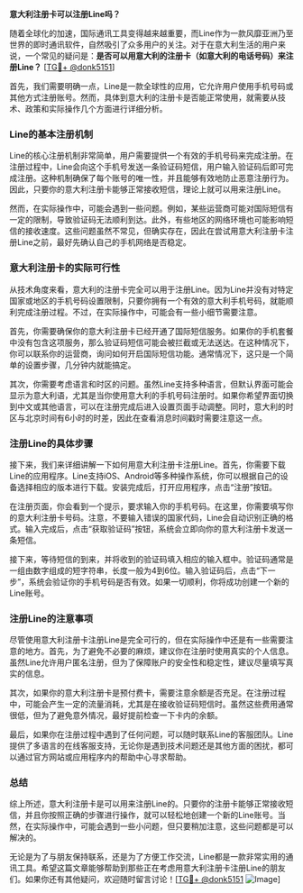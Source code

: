 **意大利注册卡可以注册Line吗？**

随着全球化的加速，国际通讯工具变得越来越重要，而Line作为一款风靡亚洲乃至世界的即时通讯软件，自然吸引了众多用户的关注。对于在意大利生活的用户来说，一个常见的疑问是：**是否可以用意大利的注册卡（如意大利的电话号码）来注册Line？** [[TG💪+ @donk5151](https://t.me/s/donk5151)]

首先，我们需要明确一点，Line是一款全球性的应用，它允许用户使用手机号码或其他方式注册账号。然而，具体到意大利的注册卡是否能正常使用，就需要从技术、政策和实际操作几个方面进行详细分析。

### Line的基本注册机制

Line的核心注册机制非常简单，用户需要提供一个有效的手机号码来完成注册。在注册过程中，Line会向这个手机号发送一条验证码短信，用户输入验证码后即可完成注册。这种机制确保了每个账号的唯一性，并且能够有效地防止恶意注册行为。因此，只要你的意大利注册卡能够正常接收短信，理论上就可以用来注册Line。

然而，在实际操作中，可能会遇到一些问题。例如，某些运营商可能对国际短信有一定的限制，导致验证码无法顺利到达。此外，有些地区的网络环境也可能影响短信的接收速度。这些问题虽然不常见，但确实存在，因此在尝试用意大利注册卡注册Line之前，最好先确认自己的手机网络是否稳定。

### 意大利注册卡的实际可行性

从技术角度来看，意大利的注册卡完全可以用于注册Line。因为Line并没有对特定国家或地区的手机号码设置限制，只要你拥有一个有效的意大利手机号码，就能顺利完成注册过程。不过，在实际操作中，可能会有一些小细节需要注意。

首先，你需要确保你的意大利注册卡已经开通了国际短信服务。如果你的手机套餐中没有包含这项服务，那么验证码短信可能会被拦截或无法送达。在这种情况下，你可以联系你的运营商，询问如何开启国际短信功能。通常情况下，这只是一个简单的设置步骤，几分钟内就能搞定。

其次，你需要考虑语言和时区的问题。虽然Line支持多种语言，但默认界面可能会显示为意大利语，尤其是当你使用意大利的手机号码注册时。如果你希望界面切换到中文或其他语言，可以在注册完成后进入设置页面手动调整。同时，意大利的时区与北京时间有6小时的时差，因此在查看消息时间戳时需要注意这一点。

### 注册Line的具体步骤

接下来，我们来详细讲解一下如何用意大利注册卡注册Line。首先，你需要下载Line的应用程序。Line支持iOS、Android等多种操作系统，你可以根据自己的设备选择相应的版本进行下载。安装完成后，打开应用程序，点击“注册”按钮。

在注册页面，你会看到一个提示，要求输入你的手机号码。在这里，你需要填写你的意大利注册卡号码。注意，不要输入错误的国家代码，Line会自动识别正确的格式。输入完成后，点击“获取验证码”按钮，系统会立即向你的意大利注册卡发送一条短信。

接下来，等待短信的到来，并将收到的验证码填入相应的输入框中。验证码通常是一组由数字组成的短字符串，长度一般为4到6位。输入验证码后，点击“下一步”，系统会验证你的手机号码是否有效。如果一切顺利，你将成功创建一个新的Line账号。

### 注册Line的注意事项

尽管使用意大利注册卡注册Line是完全可行的，但在实际操作中还是有一些需要注意的地方。首先，为了避免不必要的麻烦，建议你在注册时使用真实的个人信息。虽然Line允许用户匿名注册，但为了保障账户的安全性和稳定性，建议尽量填写真实的信息。

其次，如果你的意大利注册卡是预付费卡，需要注意余额是否充足。在注册过程中，可能会产生一定的流量消耗，尤其是在接收验证码短信时。虽然这些费用通常很低，但为了避免意外情况，最好提前检查一下卡内的余额。

最后，如果你在注册过程中遇到了任何问题，可以随时联系Line的客服团队。Line提供了多语言的在线客服支持，无论你是遇到技术问题还是其他方面的困扰，都可以通过官方网站或应用程序内的帮助中心寻求帮助。

### 总结

综上所述，意大利注册卡是可以用来注册Line的。只要你的注册卡能够正常接收短信，并且你按照正确的步骤进行操作，就可以轻松地创建一个新的Line账号。当然，在实际操作中，可能会遇到一些小问题，但只要稍加注意，这些问题都是可以解决的。

无论是为了与朋友保持联系，还是为了方便工作交流，Line都是一款非常实用的通讯工具。希望这篇文章能够帮助到那些正在考虑用意大利注册卡注册Line的朋友们。如果你还有其他疑问，欢迎随时留言讨论！[[TG💪+ @donk5151](https://t.me/s/donk5151) ![Image](https://i.postimg.cc/rwNCRYN7/Snipaste-2025-04-30-17-27-05.png)]
